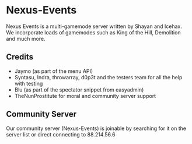 # Nexus-Events

Nexus Events is a multi-gamemode server written by Shayan and Icehax. We incorporate loads of gamemodes such as King of the Hill, Demolition and much more.

## Credits

* Jaymo (as part of the menu API)
* Syntasu, Indra, throwarray, d0p3t and the testers team for all the help with testing
* Blu (as part of the spectator snippet from easyadmin)
* TheNunProstitute for moral and community server support

## Community Server

Our community server (Nexus-Events) is joinable by searching for it on the server list or direct connecting to 88.214.56.6
